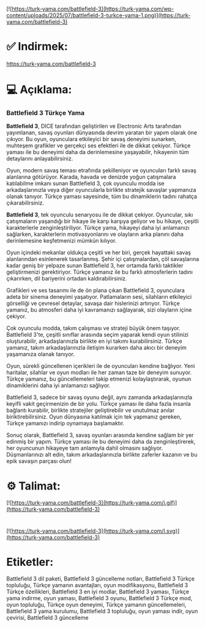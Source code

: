 [![https://turk-yama.com/battlefield-3](https://turk-yama.com/wp-content/uploads/2025/07/battlefield-3-turkce-yama-1.png)](https://turk-yama.com/battlefield-3)
# ✅ Indirmek:
https://turk-yama.com/battlefield-3
# 💻 Açıklama:
### Battlefield 3 Türkçe Yama

**Battlefield 3**, DICE tarafından geliştirilen ve Electronic Arts tarafından yayımlanan, savaş oyunları dünyasında devrim yaratan bir yapım olarak öne çıkıyor. Bu oyun, oyunculara etkileyici bir savaş deneyimi sunarken, muhteşem grafikler ve gerçekçi ses efektleri ile de dikkat çekiyor. Türkçe yaması ile bu deneyimi daha da derinlemesine yaşayabilir, hikayenin tüm detaylarını anlayabilirsiniz.

Oyun, modern savaş teması etrafında şekilleniyor ve oyuncuları farklı savaş alanlarına götürüyor. Karada, havada ve denizde yoğun çatışmalara katılabilme imkanı sunan Battlefield 3, çok oyunculu modda ise arkadaşlarınızla veya diğer oyuncularla birlikte stratejik savaşlar yapmanıza olanak tanıyor. Türkçe yaması sayesinde, tüm bu dinamiklerin tadını rahatça çıkarabilirsiniz.

**Battlefield 3**, tek oyunculu senaryosu ile de dikkat çekiyor. Oyuncular, sıkı çatışmaların yaşandığı bir hikaye ile karşı karşıya geliyor ve bu hikaye, çeşitli karakterlerle zenginleştiriliyor. Türkçe yama, hikayeyi daha iyi anlamanızı sağlarken, karakterlerin motivasyonlarını ve olayların arka planını daha derinlemesine keşfetmenizi mümkün kılıyor.

Oyun içindeki mekanlar oldukça çeşitli ve her biri, gerçek hayattaki savaş alanlarından esinlenerek tasarlanmış. Şehir içi çatışmalardan, çöl savaşlarına kadar geniş bir yelpaze sunan Battlefield 3, her ortamda farklı taktikler geliştirmenizi gerektiriyor. Türkçe yamanız ile bu farklı atmosferlerin tadını çıkarırken, dil bariyerini ortadan kaldırabilirsiniz.

Grafikleri ve ses tasarımı ile de ön plana çıkan Battlefield 3, oyunculara adeta bir sinema deneyimi yaşatıyor. Patlamaların sesi, silahların etkileyici görselliği ve çevresel detaylar, savaşa dair hislerinizi artırıyor. Türkçe yamanız, bu atmosferi daha iyi kavramanızı sağlayarak, sizi olayların içine çekiyor.

Çok oyunculu modda, takım çalışması ve strateji büyük önem taşıyor. Battlefield 3'te, çeşitli sınıflar arasında seçim yaparak kendi oyun stilinizi oluşturabilir, arkadaşlarınızla birlikte en iyi takımı kurabilirsiniz. Türkçe yamanız, takım arkadaşlarınızla iletişim kurarken daha akıcı bir deneyim yaşamanıza olanak tanıyor.

Oyun, sürekli güncellenen içerikleri ile de oyuncuları kendine bağlıyor. Yeni haritalar, silahlar ve oyun modları ile her zaman taze bir deneyim sunuyor. Türkçe yamanız, bu güncellemeleri takip etmenizi kolaylaştırarak, oyunun dinamiklerini daha iyi anlamanızı sağlıyor.

Battlefield 3, sadece bir savaş oyunu değil, aynı zamanda arkadaşlarınızla keyifli vakit geçirmenizin de bir yolu. Türkçe yaması ile daha fazla insanla bağlantı kurabilir, birlikte stratejiler geliştirebilir ve unutulmaz anılar biriktirebilirsiniz. Oyun dünyasına katılmak için tek yapmanız gereken, Türkçe yamanızı indirip oynamaya başlamaktır.

Sonuç olarak, Battlefield 3, savaş oyunları arasında kendine sağlam bir yer edinmiş bir yapım. Türkçe yaması ile bu deneyimi daha da zenginleştirerek, her oyuncunun hikayeye tam anlamıyla dahil olmasını sağlıyor. Düşmanlarınızı alt edin, takım arkadaşlarınızla birlikte zaferler kazanın ve bu epik savaşın parçası olun!
# ⚙️ Talimat:
[![https://turk-yama.com/battlefield-3](https://turk-yama.com/i.gif)](https://turk-yama.com/battlefield-3)
#
[![https://turk-yama.com/battlefield-3](https://turk-yama.com/l.svg)](https://turk-yama.com/battlefield-3)
# Etiketler:
Battlefield 3 dil paketi, Battlefield 3 güncelleme notları, Battlefield 3 Türkçe topluluğu, Türkçe yamanın avantajları, oyun modifikasyonu, Battlefield 3 Türkçe özellikleri, Battlefield 3 en iyi modlar, Battlefield 3 yaması, Türkçe yama indirme, oyun yaması, Battlefield 3 oyunu, Battlefield 3 Türkçe mod, oyun topluluğu, Türkçe oyun deneyimi, Türkçe yamanın güncellemeleri, Battlefield 3 yama kurulumu, Battlefield 3 topluluğu, oyun yaması indir, oyun çevirisi, Battlefield 3 güncelleme


